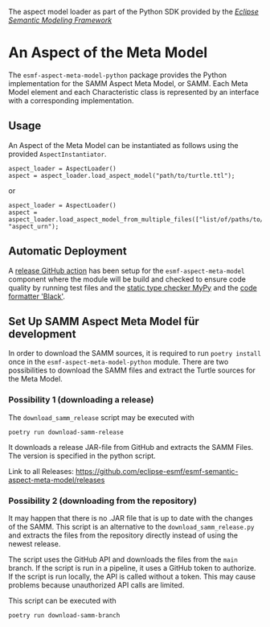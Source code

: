 The aspect model loader as part of the Python SDK provided by the [*Eclipse Semantic Modeling Framework*](
https://projects.eclipse.org/projects/dt.esmf])

# An Aspect of the Meta Model

The `esmf-aspect-meta-model-python` package provides the Python implementation for the SAMM Aspect Meta Model, or SAMM.
Each Meta Model element and each Characteristic class is represented by an interface with a corresponding
implementation.

## Usage

An Aspect of the Meta Model can be instantiated as follows using the provided `AspectInstantiator`.

```
aspect_loader = AspectLoader()
aspect = aspect_loader.load_aspect_model("path/to/turtle.ttl");
```

or

```
aspect_loader = AspectLoader()
aspect = aspect_loader.load_aspect_model_from_multiple_files(["list/of/paths/to/turtles.ttl"], "aspect_urn");
```

## Automatic Deployment

A [release GitHub action](https://github.com/eclipse-esmf/esmf-sdk-py-aspect-model-loader/actions/workflows/tagged_release.yml)
has been setup for the
`esmf-aspect-meta-model` component where the module will be build and checked to ensure code quality by running test
files and the [static type checker MyPy](https://github.com/python/mypy) and
the [code formatter 'Black'](https://github.com/psf/black).

## Set Up SAMM Aspect Meta Model für development

In order to download the SAMM sources, it is required to run `poetry install` once in the `esmf-aspect-meta-model-python`
module. There are two possibilities to download the SAMM files and extract the Turtle sources for the Meta Model.

### Possibility 1 (downloading a release)

The `download_samm_release` script may be executed with

```
poetry run download-samm-release
```  

It downloads a release JAR-file from GitHub and extracts the SAMM Files.
The version is specified in the python script.

Link to all Releases: https://github.com/eclipse-esmf/esmf-semantic-aspect-meta-model/releases

### Possibility 2 (downloading from the repository)

It may happen that there is no .JAR file that is up to date with the changes of the SAMM.
This script is an alternative to the `download_samm_release.py` and extracts the files from the repository
directly instead of using the newest release.

The script uses the GitHub API and downloads the files from the `main` branch. If the script is run in a
pipeline, it uses a GitHub token to authorize. If the script is run locally, the API is called without a token.
This may cause problems because unauthorized API calls are limited.

This script can be executed with

```
poetry run download-samm-branch
```

